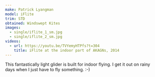 ```yaml
---
make: Patrick Lyangman
model: iFlite
trim: STD
obtained: Windswept Kites
images:
  - single/iflite_1_sm.jpg
  - single/iflite_2_sm.jpg
videos:
  - url: https://youtu.be/TVYemyHTPfs?t=304
    title: iFlite at the indoor part of AKAGNs, 2014
---
```


This fantastically light glider is built for indoor flying.
I get it out on rainy days when I just have to fly something. :-)

